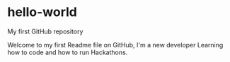 # hello-world
My first GitHub repository

Welcome to my first Readme file on GitHub, I'm a new developer
Learning how to code and how to run Hackathons.
